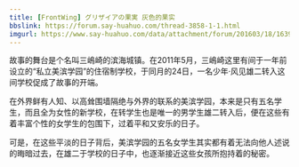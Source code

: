 ```yaml
---
title: [FrontWing] グリザイアの果実 灰色的果实
bbslink: https://forum.say-huahuo.com/thread-3858-1-1.html
imgurl: https://www.say-huahuo.com/data/attachment/forum/201603/18/163948bg6ukkztm604fmig.jpg
---
```


故事的舞台是个名叫三嶋崎的滨海城镇。在2011年5月，三嶋崎这里有间于一年前设立的“私立美滨学园”的住宿制学校，于同月的24日，一名少年‧风见雄二转入这间学校促成了故事的开端。

在外界鲜有人知、以高耸围墙隔绝与外界的联系的美滨学园，本来是只有五名学生，而且全为女性的新学校，在转学生也是唯一的男学生雄二转入后，便在这些有着丰富个性的女学生的包围下，过着平和又安乐的日子。

可是，在这些平淡的日子背后，美滨学园的五名女学生其实都有着无法向他人述说的晦暗过去，在雄二于学校的日子中，也逐渐接近这些女孩所抱持着的秘密。<!--more-->
